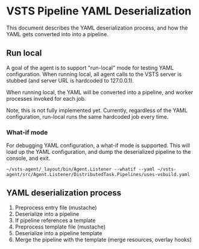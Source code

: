 # VSTS Pipeline YAML Deserialization

This document describes the YAML deserialization process, and how the YAML gets converted into into a pipeline.

## Run local

A goal of the agent is to support "run-local" mode for testing YAML configuration. When running local, all agent calls to the VSTS server is stubbed (and server URL is hardcoded to 127.0.0.1).

When running local, the YAML will be converted into a pipeline, and worker processes invoked for each job.

Note, this is not fully implemented yet. Currently, regardless of the YAML configuration, run-local runs the same hardcoded job every time.

### What-if mode

For debugging YAML configuration, a what-if mode is supported. This will load up the YAML configuration, and dump the deserialized pipeline to the console, and exit.

```
~/vsts-agent/_layout/bin/Agent.Listener --whatif --yaml ~/vsts-agent/src/Agent.Listener/DistributedTask.Pipelines/uses-vsbuild.yaml
```

## YAML deserialization process

1. Preprocess entry file (mustache)
1. Deserialize into a pipeline
1. If pipeline references a template
 1. Preprocess template file (mustache)
 1. Deserialize into a pipeline template
 1. Merge the pipeline with the template (merge resources, overlay hooks)
